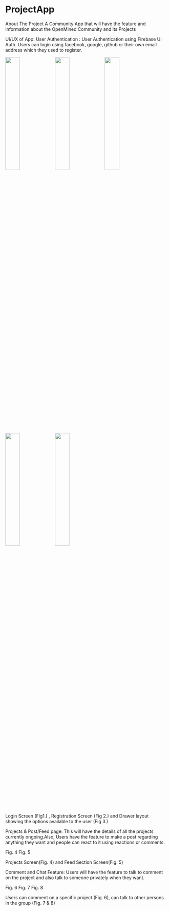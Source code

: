 # ProjectApp
About The Project
A Community App that will have the feature and information about the OpenMined Community and its Projects

UI/UX of App:
User Authentication : User Authentication using Firebase UI Auth. Users can login using facebook, google, github or
their own email address which they used to register.


<img src="https://i.postimg.cc/HkVSLgYM/Screenshot-from-2020-12-25-22-20-47.png" width="30%"></img> 
<img src="https://i.postimg.cc/3RC1qrBs/Screenshot-from-2020-12-25-22-21-15.jpg" width="30%"></img> 
<img src="https://i.postimg.cc/sgqTQNxN/Screenshot-from-2020-12-25-22-22-14.jpg" width="30%"></img> 
<img src="https://i.postimg.cc/SspVVYWL/Screenshot-from-2020-12-25-22-22-23.jpg" width="30%"></img> 
<img src="https://i.postimg.cc/DzGBqPby/Screenshot-from-2020-12-25-22-22-34.jpg" width="30%"></img> 


Login Screen (Fig1.) , Registration Screen (Fig 2.) and Drawer layout showing the options available to the user (Fig 3.)



Projects & Post/Feed page: This will have the details of all the projects currently ongoing.Also, Users have the
feature to make a post regarding anything they want and people can react to it using reactions or comments.


Fig. 4
Fig. 5


Projects Screen(Fig. 4) and Feed Section Screen(Fig. 5)


Comment and Chat Feature: Users will have the feature to talk to comment on the project and also talk to someone
privately when they want.


Fig. 6
Fig. 7
Fig. 8


Users can comment on a specific project (Fig. 6), can talk to other persons in the group (Fig. 7 & 8)
